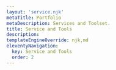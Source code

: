 ```yaml
---
layout: 'service.njk'
metaTitle: Portfolio
metaDescription: Services and Toolset.
title: Service and Tools
description:
templateEngineOverride: njk,md
eleventyNavigation:
  key: Service and Tools
  order: 2
---
```




